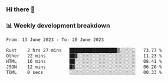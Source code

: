 ### Hi there 👋

### 📊 Weekly development breakdown
<!--START_SECTION:waka-->

```txt
From: 13 June 2023 - To: 20 June 2023

Rust    2 hrs 27 mins   ██████████████████▒░░░░░░   73.77 %
Other   22 mins         ██▓░░░░░░░░░░░░░░░░░░░░░░   11.23 %
HTML    16 mins         ██░░░░░░░░░░░░░░░░░░░░░░░   08.41 %
JSON    12 mins         █▓░░░░░░░░░░░░░░░░░░░░░░░   06.26 %
TOML    0 secs          ░░░░░░░░░░░░░░░░░░░░░░░░░   00.33 %
```

<!--END_SECTION:waka-->
